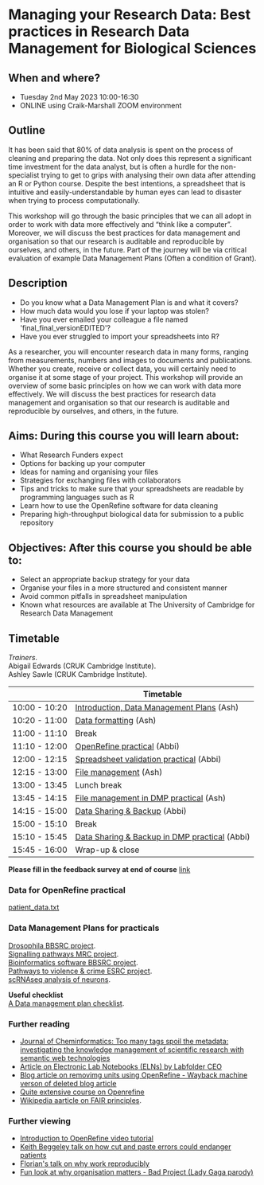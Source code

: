 # Managing your Research Data: Best practices in Research Data Management for Biological Sciences

## When and where?

- Tuesday 2nd May 2023 10:00-16:30
- ONLINE using Craik-Marshall ZOOM environment

## Outline

It has been said that 80% of data analysis is spent on the process of cleaning
and preparing the data. Not only does this represent a significant time
investment for the data analyst, but is often a hurdle for the non-specialist
trying to get to grips with analysing their own data after attending an R or
Python course. Despite the best intentions, a spreadsheet that is intuitive and
easily-understandable by human eyes can lead to disaster when trying to process
computationally.

This workshop will go through the basic principles that we can all adopt in
order to work with data more effectively and “think like a computer”. Moreover,
we will discuss the best practices for data management and organisation so that
our research is auditable and reproducible by ourselves, and others, in the
future. Part of the journey will be via critical evaluation of example Data
Management Plans (Often a condition of Grant).   

## Description

<ul>
  <li> Do you know what a Data Management Plan is and what it covers?  </li> 
  <li> How much data would you lose if your laptop was stolen?    </li>
  <li> Have you ever emailed your colleague a file named 'final_final_versionEDITED'?  </li> 
  <li> Have you ever struggled to import your spreadsheets into R?  </li> 
</ul>

As a researcher, you will encounter research data in many forms, ranging from
measurements, numbers and images to documents and publications. Whether you
create, receive or collect data, you will certainly need to organise it at some
stage of your project. This workshop will provide an overview of some basic
principles on how we can work with data more effectively. We will discuss the
best practices for research data management and organisation so that our
research is auditable and reproducible by ourselves, and others, in the future.

## Aims: During this course you will learn about:

<ul>
  <li> What Research Funders expect</li>
  <li> Options for backing up your computer</li>
  <li> Ideas for naming and organising your files</li>
  <li> Strategies for exchanging files with collaborators</li>
  <li> Tips and tricks to make sure that your spreadsheets are readable by programming languages such as R</li>
  <li> Learn how to use the OpenRefine software for data cleaning</li>
  <li> Preparing high-throughput biological data for submission to a public repository</li>
</ul>

## Objectives: After this course you should be able to:

<ul>
  <li> Select an appropriate backup strategy for your data</li>
  <li> Organise your files in a more structured and consistent manner</li>
  <li> Avoid common pitfalls in spreadsheet manipulation</li>
  <li> Known what resources are available at The University of Cambridge for Research Data Management</li>
</ul>

## Timetable

_Trainers_.  
Abigail Edwards (CRUK Cambridge Institute).  
Ashley Sawle (CRUK Cambridge Institute).  

|   | Timetable  |
|---|---|
|  10:00 - 10:20 | [Introduction, Data Management Plans](data_management.pdf)  (Ash)  |
|  10:20 - 11:00 | [Data formatting](data_formatting.pdf) (Ash)  |
|  11:00 - 11:10 | Break |
|  11:10 - 12:00 | [OpenRefine practical](refine_demo.pdf) (Abbi) |
|  12:00 - 12:15 | [Spreadsheet validation practical](excel.md) (Abbi) |
|  12:15 - 13:00 | [File management](file_management.pdf) (Ash)  |
|  13:00 - 13:45 | Lunch break |
|  13:45 - 14:15 | [File management in DMP practical](File_man_pract.md) (Ash)  |
|  14:15 - 15:00 | [Data Sharing & Backup](data_sharing_backup.pdf) (Abbi) |
|  15:00 - 15:10 | Break |
|  15:10 - 15:45 | [Data Sharing & Backup in DMP practical](data_share_pract.md) (Abbi) |
|  15:45 - 16:00 | Wrap-up & close |

**Please fill in the feedback survey at end of course** [link](https://www.surveymonkey.co.uk/r/5S2DTTS)

### Data for OpenRefine practical

[patient_data.txt](https://raw.githubusercontent.com/bioinformatics-core-shared-training/Managing-your-research-data/master/patient_data.txt)


### Data Management Plans for practicals

[Drosophila BBSRC project](DMPs/Media_418168_smxx.pdf).  
[Signalling pathways MRC project](DMPs/Media_442573_smxx.pdf).  
[Bioinformatics software BBSRC project](DMPs/RIO_article_11624.pdf).  
[Pathways to violence & crime ESRC project](DMPs/esrc_z-proso-DMP.pdf).  
[scRNAseq analysis of neurons](DMPs/NGS_DataManPlan.pdf).  

**Useful checklist**    
[A Data management plan checklist](DMP_Checklist_2013.pdf).  

### Further reading

- [Journal of Cheminformatics: Too many tags spoil the metadata: investigating the knowledge management of scientific research with semantic web technologies](https://jcheminf.biomedcentral.com/articles/10.1186/s13321-019-0345-8)
- [Article on Electronic Lab Notebooks (ELNs) by Labfolder CEO](https://www.labfolder.com/electronic-lab-notebook-eln-research-guide/)
- [Blog article on removimg units using OpenRefine - Wayback machine verson of deleted blog article](https://web.archive.org/web/20201026004029/https://susanemcgregor.com/removing-unwanted-units-from-data-with-chomp-in-google-refine/)
- [Quite extensive course on Openrefine](https://itsmecevi.github.io/openrefine)
- [Wikipedia aarticle on FAIR principles](https://en.wikipedia.org/wiki/FAIR_data). 

### Further viewing ###
- [Introduction to OpenRefine video tutorial](https://www.youtube.com/watch?v=wGVtycv3SS0)
- [Keith Beggeley talk on how cut and paste errors could endanger patients](https://www.youtube.com/watch?v=7gYIs7uYbMo)
- [Florian's talk on why work reproducibly](https://www.youtube.com/watch?v=S8bU1CyEkRM)
- [Fun look at why organisation matters - Bad Project (Lady Gaga parody)](https://www.youtube.com/watch?v=Fl4L4M8m4d0)
